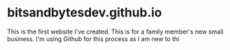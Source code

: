 # bitsandbytesdev.github.io
This is the first website I've created. This is for a family member's new small business. I'm using Github for this process as I am new to thi